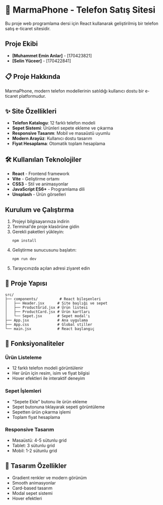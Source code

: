 # 📱 MarmaPhone - Telefon Satış Sitesi

Bu proje web programlama dersi için React kullanarak geliştirilmiş bir telefon satış e-ticaret sitesidir.

##  Proje Ekibi

- **[Muhammet Emin Anlar]** - [170423821]
- **[Selin Yüceer]** - [170422841]

## 📋 Proje Hakkında

MarmaPhone, modern telefon modellerinin satıldığı kullanıcı dostu bir e-ticaret platformudur.

## ✨ Site Özellikleri

- **Telefon Katalogu**: 12 farklı telefon modeli
- **Sepet Sistemi**: Ürünleri sepete ekleme ve çıkarma
- **Responsive Tasarım**: Mobil ve masaüstü uyumlu
- **Modern Arayüz**: Kullanıcı dostu tasarım
- **Fiyat Hesaplama**: Otomatik toplam hesaplama

## 🛠️ Kullanılan Teknolojiler

- **React** - Frontend framework
- **Vite** - Geliştirme ortamı
- **CSS3** - Stil ve animasyonlar
- **JavaScript ES6+** - Programlama dili
- **Unsplash** - Ürün görselleri

##  Kurulum ve Çalıştırma

1. Projeyi bilgisayarınıza indirin
2. Terminal'de proje klasörüne gidin
3. Gerekli paketleri yükleyin:
   ```bash
   npm install
   ```
4. Geliştirme sunucusunu başlatın:
   ```bash
   npm run dev
   ```
5. Tarayıcınızda açılan adresi ziyaret edin

## 📁 Proje Yapısı

```
src/
├── components/          # React bileşenleri
│   ├── Header.jsx      # Site başlığı ve sepet
│   ├── ProductGrid.jsx # Ürün listesi
│   ├── ProductCard.jsx # Ürün kartları
│   └── Sepet.jsx       # Sepet modal'ı
├── App.jsx             # Ana uygulama
├── App.css             # Global stiller
└── main.jsx            # React başlangıç
```

## 🎯 Fonksiyonaliteler

### Ürün Listeleme
- 12 farklı telefon modeli görüntülenir
- Her ürün için resim, isim ve fiyat bilgisi
- Hover efektleri ile interaktif deneyim

### Sepet İşlemleri
- "Sepete Ekle" butonu ile ürün ekleme
- Sepet butonuna tıklayarak sepeti görüntüleme
- Sepetten ürün çıkarma işlemi
- Toplam fiyat hesaplama

### Responsive Tasarım
- Masaüstü: 4-5 sütunlu grid
- Tablet: 3 sütunlu grid
- Mobil: 1-2 sütunlu grid

## 🎨 Tasarım Özellikler

- Gradient renkler ve modern görünüm
- Smooth animasyonlar
- Card-based tasarım
- Modal sepet sistemi
- Hover efektleri
